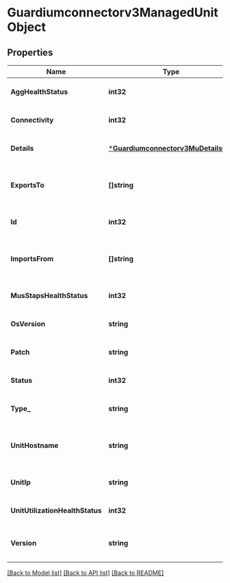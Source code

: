 # Guardiumconnectorv3ManagedUnitObject

## Properties
Name | Type | Description | Notes
------------ | ------------- | ------------- | -------------
**AggHealthStatus** | **int32** | Aggregation health status. | [optional] [default to null]
**Connectivity** | **int32** | Connectivity status. | [optional] [default to null]
**Details** | [***Guardiumconnectorv3MuDetailsObj**](guardiumconnectorv3MUDetailsObj.md) |  | [optional] [default to null]
**ExportsTo** | **[]string** | Aggregator the Managed Unit exports data to. | [optional] [default to null]
**Id** | **int32** | ID. | [optional] [default to null]
**ImportsFrom** | **[]string** | Managed Units the aggregator imports data from. | [optional] [default to null]
**MusStapsHealthStatus** | **int32** | Monitoring agent health status. | [optional] [default to null]
**OsVersion** | **string** | Operating system version. | [optional] [default to null]
**Patch** | **string** | Patch number. | [optional] [default to null]
**Status** | **int32** | Overall status. | [optional] [default to null]
**Type_** | **string** | Unit type. | [optional] [default to null]
**UnitHostname** | **string** | Name of the Guardium Data Protection system. | [optional] [default to null]
**UnitIp** | **string** | IP address. | [optional] [default to null]
**UnitUtilizationHealthStatus** | **int32** | Unit utilization status. | [optional] [default to null]
**Version** | **string** | Guardium Data Protection version. | [optional] [default to null]

[[Back to Model list]](../README.md#documentation-for-models) [[Back to API list]](../README.md#documentation-for-api-endpoints) [[Back to README]](../README.md)

